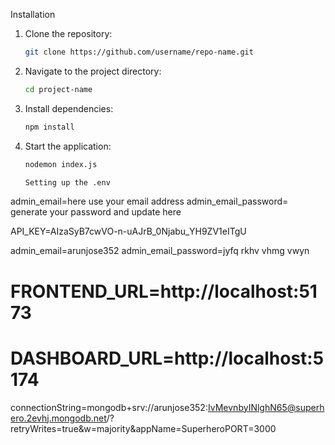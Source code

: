 Installation
1. Clone the repository:
   ```bash
   git clone https://github.com/username/repo-name.git
   ```
2. Navigate to the project directory:
   ```bash
   cd project-name
   ```
3. Install dependencies:
   ```bash
   npm install
   ```
4. Start the application:
   ```bash
   nodemon index.js

   Setting up the .env

 admin_email=here  use your email address
 admin_email_password= generate your password and update here


 API_KEY=AIzaSyB7cwVO-n-uAJrB_0Njabu_YH9ZV1eITgU

admin_email=arunjose352
admin_email_password=jyfq rkhv vhmg vwyn

# FRONTEND_URL=http://localhost:5173 
# DASHBOARD_URL=http://localhost:5174

connectionString=mongodb+srv://arunjose352:IvMevnbyINlghN65@superhero.2evhj.mongodb.net/?retryWrites=true&w=majority&appName=SuperheroPORT=3000
